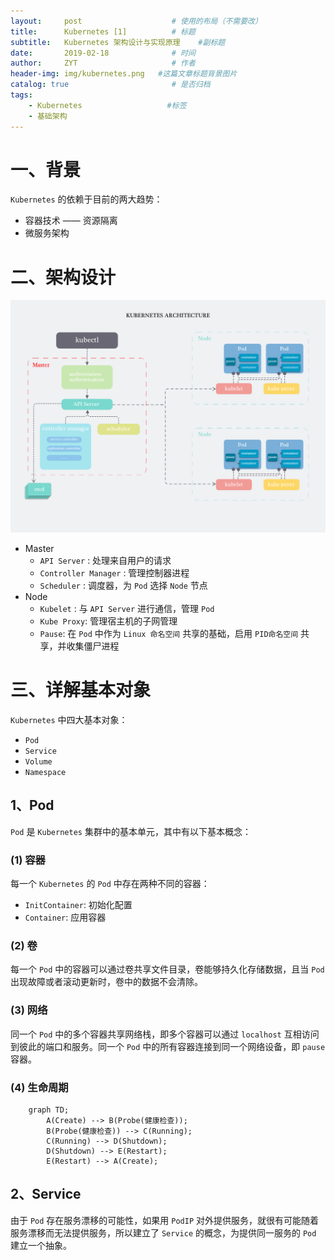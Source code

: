 ```yaml
---
layout:     post                    # 使用的布局（不需要改）
title:      Kubernetes [1]          # 标题 
subtitle:   Kubernetes 架构设计与实现原理    #副标题
date:       2019-02-18              # 时间
author:     ZYT                     # 作者
header-img: img/kubernetes.png   #这篇文章标题背景图片
catalog: true                       # 是否归档
tags:
    - Kubernetes                   #标签
    - 基础架构
---
```


# 一、背景

`Kubernetes` 的依赖于目前的两大趋势：

- 容器技术 —— 资源隔离
- 微服务架构

# 二、架构设计

![Kubernetes Architecture](/img/KubernetesArch.png)

- Master
    - `API Server` : 处理来自用户的请求
    - `Controller Manager` : 管理控制器进程
    - `Scheduler` : 调度器，为 `Pod` 选择 `Node` 节点
- Node
    - `Kubelet` : 与 `API Server` 进行通信，管理 `Pod`
    - `Kube Proxy`: 管理宿主机的子网管理
    - `Pause`: 在 `Pod` 中作为 `Linux 命名空间` 共享的基础，启用 `PID命名空间` 共享，并收集僵尸进程

# 三、详解基本对象

`Kubernetes` 中四大基本对象：

- `Pod`
- `Service`
- `Volume`
- `Namespace`

## 1、Pod

`Pod` 是 `Kubernetes` 集群中的基本单元，其中有以下基本概念：

### (1) 容器

每一个 `Kubernetes` 的 `Pod` 中存在两种不同的容器：

- `InitContainer`: 初始化配置
- `Container`: 应用容器

### (2) 卷

每一个 `Pod` 中的容器可以通过卷共享文件目录，卷能够持久化存储数据，且当 `Pod` 出现故障或者滚动更新时，卷中的数据不会清除。

### (3) 网络

同一个 `Pod` 中的多个容器共享网络栈，即多个容器可以通过 `localhost` 互相访问到彼此的端口和服务。同一个 `Pod` 中的所有容器连接到同一个网络设备，即 `pause` 容器。

### (4) 生命周期

```mermaid
    graph TD;
        A(Create) --> B(Probe(健康检查));
        B(Probe(健康检查)) --> C(Running);
        C(Running) --> D(Shutdown);
        D(Shutdown) --> E(Restart);
        E(Restart) --> A(Create);
```

## 2、Service

由于 `Pod` 存在服务漂移的可能性，如果用 `PodIP` 对外提供服务，就很有可能随着服务漂移而无法提供服务，所以建立了 `Service` 的概念，为提供同一服务的 `Pod` 建立一个抽象。
